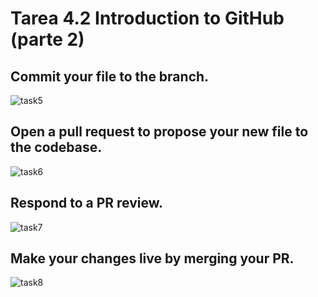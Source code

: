 # Tarea 4.2 Introduction to GitHub (parte 2)

## Commit your file to the branch.
![task5](./5.png)

## Open a pull request to propose your new file to the codebase.
![task6](./6.png)

## Respond to a PR review.
![task7](./7.png)

## Make your changes live by merging your PR.
![task8](./8.png)
